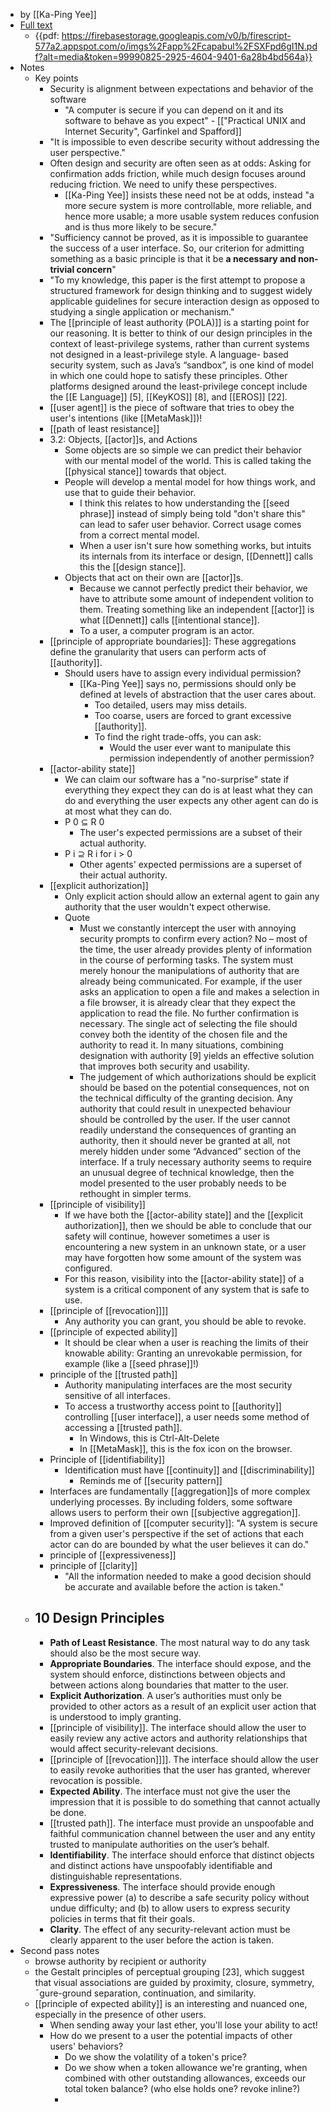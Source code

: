 - by [[Ka-Ping Yee]]
- [Full text](http://zesty.ca/pubs/icics-2002-uidss.pdf)
    - {{pdf: https://firebasestorage.googleapis.com/v0/b/firescript-577a2.appspot.com/o/imgs%2Fapp%2Fcapabul%2FSXFpd6gI1N.pdf?alt=media&token=99990825-2925-4604-9401-6a28b4bd564a}}
- Notes
    - Key points
        - Security is alignment between expectations and behavior of the software
            - "A computer is secure if you can depend on it and its software to behave as you expect" - [["Practical UNIX and Internet Security", Garfinkel and Spafford]]
        - "It is impossible to even describe security without addressing the user perspective."
        - Often design and security are often seen as at odds: Asking for confirmation adds friction, while much design focuses around reducing friction. We need to unify these perspectives.
            - [[Ka-Ping Yee]] insists these need not be at odds, instead "a more secure system is more controllable, more reliable, and hence more usable; a more usable system reduces confusion and is thus more likely to be secure."
        - "Sufficiency cannot be proved, as it is impossible to guarantee the success of a user interface. So, our criterion for admitting something as a basic principle is that it be __a necessary and non-trivial concern__"
        - "To my knowledge, this paper is the first attempt to propose a structured framework for design thinking and to suggest widely applicable guidelines for secure interaction design as opposed to studying a single application or mechanism."
        - The [[principle of least authority (POLA)]] is a starting point for our reasoning. It is better to think of our design principles in the context of least-privilege systems, rather than current systems not designed in a least-privilege style. A language- based security system, such as Java’s “sandbox”, is one kind of model in which one could hope to satisfy these principles. Other platforms designed around the least-privilege concept include the [[E Language]] [5], [[KeyKOS]] [8], and [[EROS]] [22].
        - [[user agent]] is the piece of software that tries to obey the user's intentions (like [[MetaMask]])!
        - [[path of least resistance]]
        - 3.2: Objects, [[actor]]s, and Actions
            - Some objects are so simple we can predict their behavior with our mental model of the world. This is called taking the [[physical stance]] towards that object.
            - People will develop a mental model for how things work, and use that to guide their behavior.
                - I think this relates to how understanding the [[seed phrase]] instead of simply being told "don't share this" can lead to safer user behavior. Correct usage comes from a correct mental model.
                - When a user isn't sure how something works, but intuits its internals from its interface or design, [[Dennett]] calls this the [[design stance]].
            - Objects that act on their own are [[actor]]s.
                - Because we cannot perfectly predict their behavior, we have to attribute some amount of independent volition to them. Treating something like an independent [[actor]] is what [[Dennett]] calls [[intentional stance]].
                - To a user, a computer program is an actor.
        - [[principle of appropriate boundaries]]: These aggregations define the granularity that users can perform acts of [[authority]].
            - Should users have to assign every individual permission?
                - [[Ka-Ping Yee]] says no, permissions should only be defined at levels of abstraction that the user cares about.
                    - Too detailed, users may miss details.
                    - Too coarse, users are forced to grant excessive [[authority]].
                    - To find the right trade-offs, you can ask:
                        - Would the user ever want to manipulate this permission independently of another permission?
        - [[actor-ability state]]
            - We can claim our software has a "no-surprise" state if everything they expect they can do is at least what they can do and everything the user expects any other agent can do is at most what they can do.
            - P 0 ⊆ R 0
                - The user's expected permissions are a subset of their actual authority.
            - P i ⊇ R i for i > 0
                - Other agents' expected permissions are a superset of their actual authority.
        - [[explicit authorization]]
            - Only explicit action should allow an external agent to gain any authority that the user wouldn't expect otherwise.
            - Quote
                - Must we constantly intercept the user with annoying security prompts to confirm every action? No – most of the time, the user already provides plenty of information in the course of performing tasks. The system must merely honour the manipulations of authority that are already being communicated. For example, if the user asks an application to open a file and makes a selection in a file browser, it is already clear that they expect the application to read the file. No further confirmation is necessary. The single act of selecting the file should convey both the identity of the chosen file and the authority to read it. In many situations, combining designation with authority [9] yields an effective solution that improves both security and usability.
                - The judgement of which authorizations should be explicit should be based on the potential consequences, not on the technical difficulty of the granting decision. Any authority that could result in unexpected behaviour should be controlled by the user. If the user cannot readily understand the consequences of granting an authority, then it should never be granted at all, not merely hidden under some “Advanced” section of the interface. If a truly necessary authority seems to require an unusual degree of technical knowledge, then the model presented to the user probably needs to be rethought in simpler terms.
        - [[principle of visibility]]
            - If we have both the [[actor-ability state]] and the [[explicit authorization]], then we should be able to conclude that our safety will continue, however sometimes a user is encountering a new system in an unknown state, or a user may have forgotten how some amount of the system was configured.
            - For this reason, visibility into the [[actor-ability state]] of a system is a critical component of any system that is safe to use.
        - [[principle of [[revocation]]]]
            - Any authority you can grant, you should be able to revoke.
        - [[principle of expected ability]]
            - It should be clear when a user is reaching the limits of their knowable ability: Granting an unrevokable permission, for example (like a [[seed phrase]]!)
        - principle of the [[trusted path]]
            - Authority manipulating interfaces are the most security sensitive of all interfaces.
            - To access a trustworthy access point to [[authority]] controlling [[user interface]], a user needs some method of accessing a [[trusted path]].
                - In Windows, this is Ctrl-Alt-Delete
                - In [[MetaMask]], this is the fox icon on the browser.
        - Principle of [[identifiability]]
            - Identification must have [[continuity]] and [[discriminability]]
                - Reminds me of [[security pattern]]
        - Interfaces are fundamentally [[aggregation]]s of more complex underlying processes. By including folders, some software allows users to perform their own [[subjective aggregation]].
        - Improved definition of [[computer security]]: "A system is secure from a given user's perspective if the set of actions that each actor can do are bounded by what the user believes it can do."
        - principle of [[expressiveness]]
        - principle of [[clarity]]
            - "All the information needed to make a good decision should be accurate and available before the action is taken."
    - ## 10 Design Principles
        - **Path of Least Resistance**. The most natural way to do any task should also be the most secure way.
        - **Appropriate Boundaries**. The interface should expose, and the system should enforce, distinctions between objects and between actions along boundaries that matter to the user.
        - **Explicit Authorization**. A user’s authorities must only be provided to other actors as a result of an explicit user action that is understood to imply granting.
        - [[principle of visibility]]. The interface should allow the user to easily review any active actors and authority relationships that would affect security-relevant decisions.
        - [[principle of [[revocation]]]]. The interface should allow the user to easily revoke authorities that the user has granted, wherever revocation is possible.
        - **Expected Ability**. The interface must not give the user the impression that it is possible to do something that cannot actually be done.
        - [[trusted path]]. The interface must provide an unspoofable and faithful communication channel between the user and any entity trusted to manipulate authorities on the user’s behalf.
        - **Identifiability**. The interface should enforce that distinct objects and distinct actions have unspoofably identifiable and distinguishable representations.
        - **Expressiveness**. The interface should provide enough expressive power (a) to describe a safe security policy without undue difficulty; and (b) to allow users to express security policies in terms that fit their goals.
        - **Clarity**. The effect of any security-relevant action must be clearly apparent to the user before the action is taken.
- Second pass notes
    - browse authority by recipient or authority
    - the Gestalt principles of perceptual grouping [23], which suggest that visual associations are guided by proximity, closure, symmetry, ¯gure-ground separation, continuation, and similarity.
    - [[principle of expected ability]] is an interesting and nuanced one, especially in the presence of other users.
        - When sending away your last ether, you'll lose your ability to act!
        - How do we present to a user the potential impacts of other users' behaviors?
            - Do we show the volatility of a token's price?
            - Do we show when a token allowance we're granting, when combined with other outstanding allowances, exceeds our total token balance? (who else holds one? revoke inline?)
            - 
